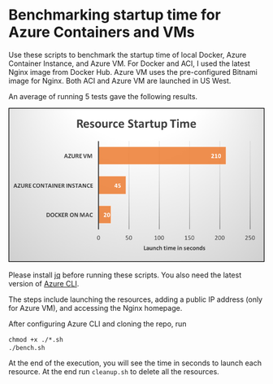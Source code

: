 # Benchmarking startup time for Azure Containers and VMs
Use these scripts to benchmark the startup time of local Docker, Azure Container Instance, and Azure VM. For Docker and ACI, I used the latest Nginx image from Docker Hub. Azure VM uses the pre-configured Bitnami image for Nginx. Both ACI and Azure VM are launched in US West.

An average of running 5 tests gave the following results.

![alt text](https://github.com/janakiramm/aci-bench/blob/master/Nginx-start.png "Nginx startup time containers and VMs")

Please install [jq](https://stedolan.github.io/jq/) before running these scripts. You also need the latest version of [Azure CLI](https://github.com/Azure/azure-cli). 

The steps include launching the resources, adding a public IP address (only for Azure VM), and accessing the Nginx homepage. 

After configuring Azure CLI and cloning the repo, run 

```shell
chmod +x ./*.sh
./bench.sh
```
At the end of the execution, you will see the time in seconds to launch each resource. At the end run ```cleanup.sh``` to delete all the resources.
